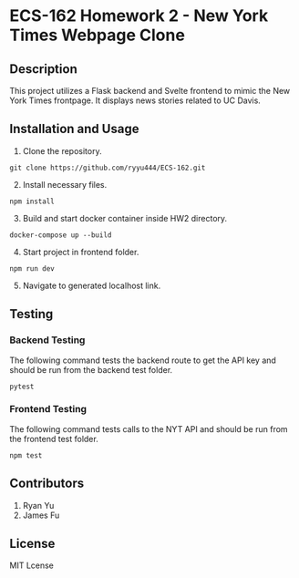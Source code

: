 # ECS-162 Homework 2 - New York Times Webpage Clone

## Description
This project utilizes a Flask backend and Svelte frontend to mimic the New York Times frontpage. It displays news stories related to UC Davis.

## Installation and Usage
1. Clone the repository.
```
git clone https://github.com/ryyu444/ECS-162.git
```
2. Install necessary files.
```
npm install
```
3. Build and start docker container inside HW2 directory.
```
docker-compose up --build
```
4. Start project in frontend folder.
```
npm run dev
```
5. Navigate to generated localhost link.

## Testing
### Backend Testing
The following command tests the backend route to get the API key and should be run from the backend test folder.
```
pytest
```
### Frontend Testing
The following command tests calls to the NYT API and should be run from the frontend test folder.
```
npm test
```

## Contributors
1. Ryan Yu 
2. James Fu

## License
MIT Lcense